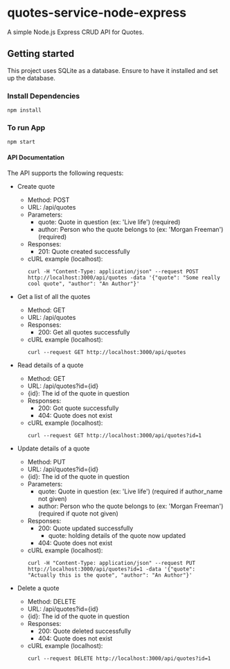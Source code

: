 # quotes-service-node-express

A simple Node.js Express CRUD API for Quotes.

## Getting started

This project uses SQLite as a database. Ensure to have it installed and set up the database.

### Install Dependencies

```
npm install
```

### To run App

```
npm start
```

#### API Documentation

The API supports the following requests:

- Create quote

  - Method: POST
  - URL: /api/quotes
  - Parameters:
    - quote: Quote in question (ex: 'Live life') (required)
    - author: Person who the quote belongs to (ex: 'Morgan Freeman') (required)
  - Responses:
    - 201: Quote created successfully
  - cURL example (localhost):
    ```cURL
    curl -H "Content-Type: application/json" --request POST http://localhost:3000/api/quotes -data '{"quote": "Some really cool quote", "author": "An Author"}'
    ```

- Get a list of all the quotes

  - Method: GET
  - URL: /api/quotes
  - Responses:
    - 200: Get all quotes successfully
  - cURL example (localhost):
    ```cURL
    curl --request GET http://localhost:3000/api/quotes
    ```

- Read details of a quote

  - Method: GET
  - URL: /api/quotes?id={id}
  - {id}: The id of the quote in question
  - Responses:
    - 200: Got quote successfully
    - 404: Quote does not exist
  - cURL example (localhost):
    ```cURL
    curl --request GET http://localhost:3000/api/quotes?id=1
    ```

- Update details of a quote

  - Method: PUT
  - URL: /api/quotes?id={id}
  - {id}: The id of the quote in question
  - Parameters:
    - quote: Quote in question (ex: 'Live life') (required if author_name not given)
    - author: Person who the quote belongs to (ex: 'Morgan Freeman') (required if quote not given)
  - Responses:
    - 200: Quote updated successfully
      - quote: holding details of the quote now updated
    - 404: Quote does not exist
  - cURL example (localhost):
    ```cURL
    curl -H "Content-Type: application/json" --request PUT http://localhost:3000/api/quotes?id=1 -data '{"quote": "Actually this is the quote", "author": "An Author"}'
    ```

- Delete a quote
  - Method: DELETE
  - URL: /api/quotes?id={id}
  - {id}: The id of the quote in question
  - Responses:
    - 200: Quote deleted successfully
    - 404: Quote does not exist
  - cURL example (localhost):
    ```cURL
    curl --request DELETE http://localhost:3000/api/quotes?id=1
    ```
